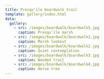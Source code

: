 ```yaml
---
title: Presqu'ile boardwalk trail
template: gallery/index.html
data:
  gallery:
    - src: /images/boardwalk/boardwalk5.jpg
      caption: Presqu'ile marsh
    - src: /images/boardwalk/boardwalk1.jpg
      caption: Marsh lookout
    - src: /images/boardwalk/boardwalk2.jpg
      caption: Quiet contemplation
    - src: /images/boardwalk/boardwalk3.jpg
      caption: Wooded trail
    - src: /images/boardwalk/boardwalk4.jpg
      caption: Horse tree
---
```

